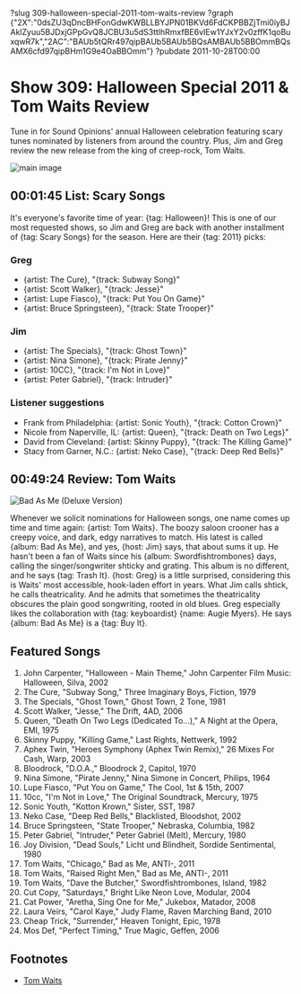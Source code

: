 ?slug 309-halloween-special-2011-tom-waits-review
?graph {"2X":"0dsZU3qDncBHFonGdwKWBLLBYJPN01BKVd6FdCKPBBZjTmi0iyBJAklZyuu5BJDxjGPpGvQ8JCBU3u5dS3ttlhRmxfBE6vIEw1YJxY2v0zffK1qoBuxqwR7k","2AC":"BAUb5tQRr497qipBAUb5BAUb5BQsAMBAUb5BBOmmBQsAMX6cfd97qipBHm1G9e4OaBBOmm"}
?pubdate 2011-10-28T00:00

# Show 309: Halloween Special 2011 & Tom Waits Review
Tune in for Sound Opinions' annual Halloween celebration featuring scary tunes nominated by listeners from around the country. Plus, Jim and Greg review the new release from the king of creep-rock, Tom Waits.

![main image](http://static.soundopinions.org/images/2011/halloween.jpg)

## 00:01:45 List: Scary Songs 
It's everyone's favorite time of year: {tag: Halloween}! This is one of our most requested shows, so Jim and Greg are back with another installment of {tag: Scary Songs} for the season. Here are their {tag: 2011} picks:

### Greg
- {artist: The Cure}, "{track: Subway Song}"
- {artist: Scott Walker}, "{track: Jesse}"
- {artist: Lupe Fiasco}, "{track: Put You On Game}"
- {artist: Bruce Springsteen}, "{track: State Trooper}"

### Jim
- {artist: The Specials}, "{track: Ghost Town}"
- {artist: Nina Simone}, "{track: Pirate Jenny}"
- {artist: 10CC}, "{track: I'm Not in Love}"
- {artist: Peter Gabriel}, "{track: Intruder}"

###  Listener suggestions
- Frank from Philadelphia: {artist: Sonic Youth}, "{track: Cotton Crown}"
- Nicole from Naperville, IL: {artist: Queen}, "{track: Death on Two Legs}"
- David from Cleveland: {artist: Skinny Puppy}, "{track: The Killing Game}" 
- Stacy from Garner, N.C.: {artist: Neko Case}, "{track: Deep Red Bells}"

## 00:49:24 Review: Tom Waits
![Bad As Me (Deluxe Version)](http://is3.mzstatic.com/image/thumb/Music/v4/bb/a8/a2/bba8a20c-7431-0d7c-48e4-922c65b8b889/source/600x600bb.jpg "83964/458227332")

Whenever we solicit nominations for Halloween songs, one name comes up time and time again: {artist: Tom Waits}. The boozy saloon crooner has a creepy voice, and dark, edgy narratives to match. His latest is called {album: Bad As Me}, and yes, {host: Jim} says, that about sums it up. He hasn't been a fan of Waits since his {album: Swordfishtrombones} days, calling the singer/songwriter shticky and grating. This album is no different, and he says {tag: Trash It}. {host: Greg} is a little surprised, considering this is Waits' most accessible, hook-laden effort in years. What Jim calls shtick, he calls theatricality. And he admits that sometimes the theatricality obscures the plain good songwriting, rooted in old blues. Greg especially likes the collaboration with {tag: keyboardist} {name: Augie Myers}. He says {album: Bad As Me} is a {tag: Buy It}.


## Featured Songs
1. John Carpenter, "Halloween - Main Theme," John Carpenter Film Music: Halloween, Silva, 2002
2. The Cure, "Subway Song," Three Imaginary Boys, Fiction, 1979
3. The Specials, "Ghost Town," Ghost Town, 2 Tone, 1981
4. Scott Walker, "Jesse," The Drift, 4AD, 2006
5. Queen, "Death On Two Legs (Dedicated To...)," A Night at the Opera, EMI, 1975
6. Skinny Puppy, "Killing Game," Last Rights, Nettwerk, 1992
7. Aphex Twin, "Heroes Symphony (Aphex Twin Remix)," 26 Mixes For Cash, Warp, 2003
8. Bloodrock, "D.O.A.," Bloodrock 2, Capitol, 1970
9. Nina Simone, "Pirate Jenny," Nina Simone in Concert, Philips, 1964
10. Lupe Fiasco, "Put You on Game," The Cool, 1st & 15th, 2007
11. 10cc, "I'm Not in Love," The Original Soundtrack, Mercury, 1975
12. Sonic Youth, "Kotton Krown," Sister, SST, 1987
13. Neko Case, "Deep Red Bells," Blacklisted, Bloodshot, 2002
14. Bruce Springsteen, "State Trooper," Nebraska, Columbia, 1982
15. Peter Gabriel, "Intruder," Peter Gabriel (Melt), Mercury, 1980
16. Joy Division, "Dead Souls," Licht und Blindheit, Sordide Sentimental, 1980
17. Tom Waits, "Chicago," Bad as Me, ANTI-, 2011
18. Tom Waits, "Raised Right Men," Bad as Me, ANTI-, 2011
19. Tom Waits, "Dave the Butcher," Swordfishtrombones, Island, 1982
20. Cut Copy, "Saturdays," Bright Like Neon Love, Modular, 2004
21. Cat Power, "Aretha, Sing One for Me," Jukebox, Matador, 2008
22. Laura Veirs, "Carol Kaye," Judy Flame, Raven Marching Band, 2010
23. Cheap Trick, "Surrender," Heaven Tonight, Epic, 1978
24. Mos Def, "Perfect Timing," True Magic, Geffen, 2006

## Footnotes
- [Tom Waits](http://www.tomwaits.com/news/)
